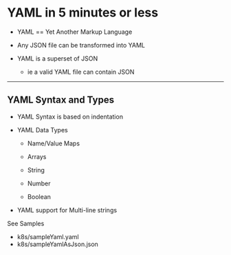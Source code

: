 
# YAML in 5 minutes or less

- YAML == Yet Another Markup Language

- Any JSON file can be transformed into YAML

- YAML is a superset of JSON
  - ie a valid YAML file can contain JSON

---

## YAML Syntax and Types
- YAML Syntax is based on indentation 

- YAML Data Types
  - Name/Value Maps

  - Arrays

  - String

  - Number

  - Boolean

- YAML support for Multi-line strings

See Samples
  - k8s/sampleYaml.yaml
  - k8s/sampleYamlAsJson.json  
  

